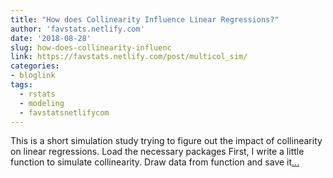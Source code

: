 ```yaml
---
title: "How does Collinearity Influence Linear Regressions?"
author: 'favstats.netlify.com'
date: '2018-08-28'
slug: how-does-collinearity-influenc
link: https://favstats.netlify.com/post/multicol_sim/
categories:
- bloglink
tags:
  - rstats
  - modeling
  - favstatsnetlifycom
---
```


This is a short simulation study trying to figure out the impact of collinearity on linear regressions. Load the necessary packages First, I write a little function to simulate collinearity. Draw data from function and save it[... <i class="fas fa-external-link-alt"></i>](https://favstats.netlify.com/post/multicol_sim/)


